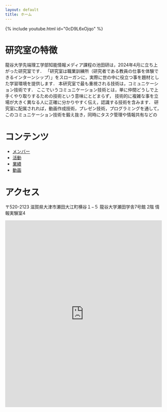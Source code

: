 ```yaml
---
layout: default
title: ホーム
---
```


{% include youtube.html id="0cD9L6xOjqo" %}

# 研究室の特徴
龍谷大学先端理工学部知能情報メディア課程の池田研は，2024年4月に立ち上がった研究室です．
「研究室は職業訓練所（研究者である教員の仕事を体験できるインターンシップ）」をスローガンに，実際に世の中に役立つ事を題材とした学習環境を提供します．
本研究室で最も重視される技術は，コミュニケーション技術です．
ここでいうコミュニケーション技術とは，単に仲間どうしで上手くやり取りするための技術という意味にとどまらず，
技術的に複雑な事を立場が大きく異なる人に正確に分かりやすく伝え，認識する技術を含みます．
研究室に配属されれば，動画作成技術，プレゼン技術，プログラミングを通して，このコミュニケーション技術を鍛え抜き，同時にタスク管理や情報共有などの

# コンテンツ
- [メンバー](members.html)
- [活動](activities.html)
- [業績](publications.html)
- [動画](https://www.youtube.com/@ikeda-lab)

# アクセス
〒520-2123 滋賀県大津市瀬田大江町横谷１−５
龍谷大学瀬田学舎7号館 2階 情報実験室4

<iframe src="https://www.google.com/maps/embed?pb=!1m18!1m12!1m3!1d658.4277631098296!2d135.93914937338005!3d34.96287331777708!2m3!1f0!2f0!3f0!3m2!1i1024!2i768!4f13.1!3m3!1m2!1s0x60016d91df3d711d%3A0xa7277a08f375708b!2z6b6N6LC35aSn5a2mIOeArOeUsOOCreODo-ODs-ODkeOCuSA35Y-36aSo!5e0!3m2!1sja!2sjp!4v1711957072822!5m2!1sja!2sjp" width="100%" height="600" style="border:0;" allowfullscreen="" loading="lazy" referrerpolicy="no-referrer-when-downgrade"></iframe>
